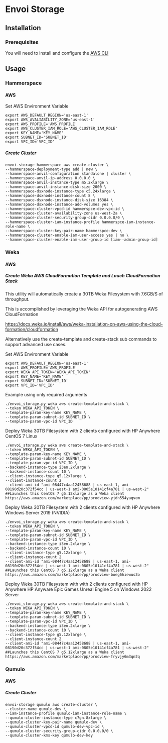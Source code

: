 # Envoi Storage

## Installation

### Prerequisites

You will need to install and configure the [AWS CLI](https://docs.aws.amazon.com/cli/latest/userguide/getting-started-install.html)  

## Usage

### Hammerspace

#### AWS

Set AWS Environment Variable

```shell
export AWS_DEFAULT_REGION='us-east-1'
export AWS_AVALIABILITY_ZONE='us-east-1'
export AWS_PROFILE='AWS_PROFILE'
export AWS_CLUSTER_IAM_ROLE='AWS_CLUSTER_IAM_ROLE'
export KEY_NAME='KEY_NAME'
export SUBNET_ID='SUBNET_ID'
export VPC_ID='VPC_ID'
```

##### Create Cluster

```shell
envoi-storage hammerspace aws create-cluster \
--hammerspace-deployment-type add | new \
--hammerspace-anvil-configuration standalone | cluster \
--hammerspace-anvil-ip-address 0.0.0.0 \
--hammerspace-anvil-instance-type m5.2xlarge \
--hammerspace-anvil-instance-disk-size 2000 \
--hammerspace-dsxnode-instance-type c5.24xlarge \
--hammerspace-dsxnode-instance-count 8 \
--hammerspace-dsxnode-instance-disk-size 16384 \
--hammerspace-dsxnode-instance-add-volumes yes \
--hammerspace-cluster-vpcd-id hammerspce-dev-vpc-id \
--hammerspace-cluster-availability-zone us-west-2a \
--hammerspace-cluster-security-group-cidr 0.0.0.0/0 \
--hammerspace-cluster-iam-instance-profile hammerspce-iam-instance-role-name \
--hammerspace-cluster-key-pair-name hammerspce-dev \
--hammerspace-cluster-enable-iam-user-access yes | no \
--hammerspace-cluster-enable-iam-user-group-id [iam--admin-group-id]
```

### Weka

#### AWS

##### Create Weka AWS CloudFormation Template and Lauch CloudFormation Stack

This utility will automatically create a 30TB Weka Filesystem with 7.6GB/S of throughput. 

This is accomplished by leveraging the Weka API for autogenerating AWS CloudFormation 

https://docs.weka.io/install/aws/weka-installation-on-aws-using-the-cloud-formation/cloudformation

Alternatively use the create-template and create-stack sub commands to support advanced use cases.

Set AWS Environment Variable

```shell
export AWS_DEFAULT_REGION='us-east-1'
export AWS_PROFILE='AWS_PROFILE'
export WEKA_API_TOKEN='WEKA_API_TOKEN'
export KEY_NAME='KEY_NAME'
export SUBNET_ID='SUBNET_ID'
export VPC_ID='VPC_ID'
```

Example using only required arguments
```shell
./envoi_storage.py weka aws create-template-and-stack \
--token WEKA_API_TOKEN \
--template-param-key-name KEY_NAME \
--template-param-subnet-id SUBNET_ID \
--template-param-vpc-id VPC_ID
```

Deploy Weka 30TB Filesystem with 2 clients configured with HP Anywhere CentOS 7 Linux
```shell
./envoi_storage.py weka aws create-template-and-stack \
--token WEKA_API_TOKEN \
--template-param-key-name KEY_NAME \
--template-param-subnet-id SUBNET_ID \
--template-param-vpc-id VPC_ID \
--backend-instance-type i3en.2xlarge \
--backend-instance-count 10 \
--client-instance-type g5.12xlarge \
--client-instance-count 2
--client-ami-id "ami-08447c4aa12458688 | us-east-1, ami-08190d20c372f54cc | us-west-1 ami-0805e10141cf4a781 | us-west-2" ##Launches this CentOS 7 g5.12xlarge as a Weka client
https://aws.amazon.com/marketplace/pp/prodview-yjdn554yaqvem
```


Deploy Weka 30TB Filesystem with 2 clients configured with HP Anywhere Windows Server 2019 (NVIDIA) 
```shell
./envoi_storage.py weka aws create-template-and-stack \
--token WEKA_API_TOKEN \
--template-param-key-name KEY_NAME \
--template-param-subnet-id SUBNET_ID \
--template-param-vpc-id VPC_ID \
--backend-instance-type i3en.2xlarge \
--backend-instance-count 10 \
--client-instance-type g5.12xlarge \
--client-instance-count 2
--client-ami-id "ami-08447c4aa12458688 | us-east-1, ami-08190d20c372f54cc | us-west-1 ami-0805e10141cf4a781 | us-west-2" ##Launches this CentOS 7 g5.12xlarge as a Weka client
https://aws.amazon.com/marketplace/pp/prodview-boeg6hiewus3o
```

Deploy Weka 30TB Filesystem with with 2 clients configured with HP Anywhere HP Anyware Epic Games Unreal Engine 5 on Windows 2022 Server
```shell
./envoi_storage.py weka aws create-template-and-stack \
--token WEKA_API_TOKEN \
--template-param-key-name KEY_NAME \
--template-param-subnet-id SUBNET_ID \
--template-param-vpc-id VPC_ID \
--backend-instance-type i3en.2xlarge \
--backend-instance-count 10 \
--client-instance-type g5.12xlarge \
--client-instance-count 2
--client-ami-id "ami-08447c4aa12458688 | us-east-1, ami-08190d20c372f54cc | us-west-1 ami-0805e10141cf4a781 | us-west-2" ##Launches this CentOS 7 g5.12xlarge as a Weka client
https://aws.amazon.com/marketplace/pp/prodview-fryvjy6m3qn2q
```

### Qumulo

#### AWS

##### Create Cluster

```shell
envoi-storage qumulo aws create-cluster \
--cluster-name qumulo-dev \
--iam-instance-profile qumulo-iam-instance-role-name \
--qumulo-cluster-instance-type c7gn.8xlarge \
--qumulo-cluster-key-pair-name qumulo-dev \
--qumulo-cluster-vpcd-id qumulo-dev-vpc-id \
--qumulo-cluster-security-group-cidr 0.0.0.0/0 \
--qumulo-cluster-kms-key qumulo-dev-key
```
